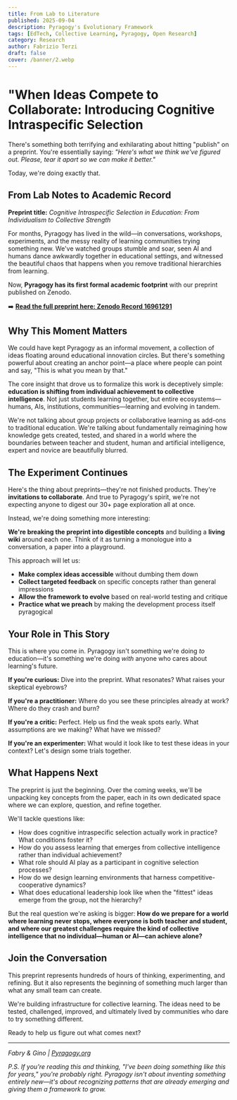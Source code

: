 ```yaml
---
title: From Lab to Literature 
published: 2025-09-04
description: Pyragogy's Evolutionary Framework
tags: [EdTech, Collective Learning, Pyragogy, Open Research]
category: Research
author: Fabrizio Terzi
draft: false
cover: /banner/2.webp
---
```


# "When Ideas Compete to Collaborate: Introducing Cognitive Intraspecific Selection

There's something both terrifying and exhilarating about hitting "publish" on a preprint. You're essentially saying: *"Here's what we think we've figured out. Please, tear it apart so we can make it better."*

Today, we're doing exactly that.

## From Lab Notes to Academic Record

**Preprint title:** *Cognitive Intraspecific Selection in Education: From Individualism to Collective Strength*

For months, Pyragogy has lived in the wild—in conversations, workshops, experiments, and the messy reality of learning communities trying something new. We've watched groups stumble and soar, seen AI and humans dance awkwardly together in educational settings, and witnessed the beautiful chaos that happens when you remove traditional hierarchies from learning.

Now, **Pyragogy has its first formal academic footprint** with our preprint published on Zenodo.

➡️ **[Read the full preprint here: Zenodo Record 16961291](https://zenodo.org/records/16961291)**

## Why This Moment Matters

We could have kept Pyragogy as an informal movement, a collection of ideas floating around educational innovation circles. But there's something powerful about creating an anchor point—a place where people can point and say, "This is what you mean by that."

The core insight that drove us to formalize this work is deceptively simple: **education is shifting from individual achievement to collective intelligence**. Not just students learning together, but entire ecosystems—humans, AIs, institutions, communities—learning and evolving in tandem.

We're not talking about group projects or collaborative learning as add-ons to traditional education. We're talking about fundamentally reimagining how knowledge gets created, tested, and shared in a world where the boundaries between teacher and student, human and artificial intelligence, expert and novice are beautifully blurred.

## The Experiment Continues

Here's the thing about preprints—they're not finished products. They're **invitations to collaborate**. And true to Pyragogy's spirit, we're not expecting anyone to digest our 30+ page exploration all at once.

Instead, we're doing something more interesting:

**We're breaking the preprint into digestible concepts** and building a **living wiki** around each one. Think of it as turning a monologue into a conversation, a paper into a playground.

This approach will let us:
- **Make complex ideas accessible** without dumbing them down
- **Collect targeted feedback** on specific concepts rather than general impressions  
- **Allow the framework to evolve** based on real-world testing and critique
- **Practice what we preach** by making the development process itself pyragogical

## Your Role in This Story

This is where you come in. Pyragogy isn't something we're doing *to* education—it's something we're doing *with* anyone who cares about learning's future.

**If you're curious:** Dive into the preprint. What resonates? What raises your skeptical eyebrows?

**If you're a practitioner:** Where do you see these principles already at work? Where do they crash and burn?

**If you're a critic:** Perfect. Help us find the weak spots early. What assumptions are we making? What have we missed?

**If you're an experimenter:** What would it look like to test these ideas in your context? Let's design some trials together.

## What Happens Next

The preprint is just the beginning. Over the coming weeks, we'll be unpacking key concepts from the paper, each in its own dedicated space where we can explore, question, and refine together.

We'll tackle questions like:
- How does cognitive intraspecific selection actually work in practice? What conditions foster it?
- How do you assess learning that emerges from collective intelligence rather than individual achievement?
- What role should AI play as a participant in cognitive selection processes?
- How do we design learning environments that harness competitive-cooperative dynamics?
- What does educational leadership look like when the "fittest" ideas emerge from the group, not the hierarchy?

But the real question we're asking is bigger: **How do we prepare for a world where learning never stops, where everyone is both teacher and student, and where our greatest challenges require the kind of collective intelligence that no individual—human or AI—can achieve alone?**

## Join the Conversation

This preprint represents hundreds of hours of thinking, experimenting, and refining. But it also represents the beginning of something much larger than what any small team can create.

We're building infrastructure for collective learning. The ideas need to be tested, challenged, improved, and ultimately lived by communities who dare to try something different.

Ready to help us figure out what comes next?

---

*Fabry & Gino | [Pyragogy.org](https://pyragogy.org)*

*P.S. If you're reading this and thinking, "I've been doing something like this for years," you're probably right. Pyragogy isn't about inventing something entirely new—it's about recognizing patterns that are already emerging and giving them a framework to grow.*